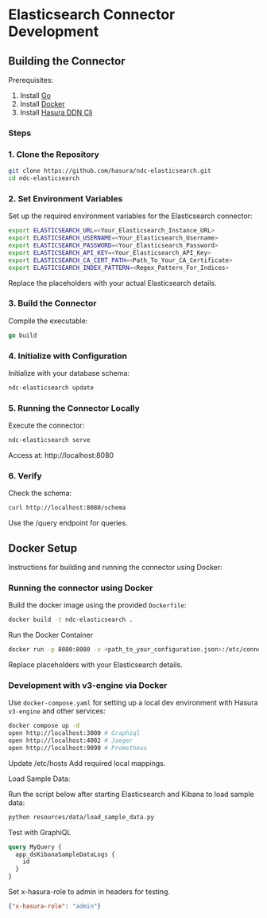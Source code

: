 # Elasticsearch Connector Development

## Building the Connector

Prerequisites:

1. Install [Go](https://go.dev/doc/install)
2. Install [Docker](https://docs.docker.com/get-docker/)
3. Install [Hasura DDN Cli](https://hasura.io/docs/3.0/cli/installation)

### Steps

### 1. Clone the Repository

```sh
git clone https://github.com/hasura/ndc-elasticsearch.git
cd ndc-elasticsearch
```

### 2. Set Environment Variables

Set up the required environment variables for the Elasticsearch connector:
```sh
export ELASTICSEARCH_URL=<Your_Elasticsearch_Instance_URL>
export ELASTICSEARCH_USERNAME=<Your_Elasticsearch_Username>
export ELASTICSEARCH_PASSWORD=<Your_Elasticsearch_Password>
export ELASTICSEARCH_API_KEY=<Your_Elasticsearch_API_Key>
export ELASTICSEARCH_CA_CERT_PATH=<Path_To_Your_CA_Certificate>
export ELASTICSEARCH_INDEX_PATTERN=<Regex_Pattern_For_Indices>
```

Replace the placeholders with your actual Elasticsearch details.

### 3. Build the Connector

Compile the executable:
```go
go build
```

### 4. Initialize with Configuration 

Initialize with your database schema:
```sh
ndc-elasticsearch update
```

### 5. Running the Connector Locally

Execute the connector:
```sh
ndc-elasticsearch serve
```

Access at: http://localhost:8080

### 6. Verify

Check the schema:
```sh
curl http://localhost:8080/schema
```

Use the /query endpoint for queries.

## Docker Setup

Instructions for building and running the connector using Docker:

### Running the connector using Docker

Build the docker image using the provided `Dockerfile`:

```sh
docker build -t ndc-elasticsearch .
```

Run the Docker Container
```sh
docker run -p 8080:8080 -v <path_to_your_configuration.json>:/etc/connector/configuration.json -e "ELASTICSEARCH_URL:<Your_URL>" -e "ELASTICSEARCH_USERNAME:<Your_Username>" -e "ELASTICSEARCH_PASSWORD:<Your_Password>" -it ndc-elasticsearch
```

Replace placeholders with your Elasticsearch details.

### Development with v3-engine via Docker

Use `docker-compose.yaml` for setting up a local dev environment with Hasura `v3-engine` and other services:

```sh
docker compose up -d
open http://localhost:3000 # Graphiql
open http://localhost:4002 # Jaeger
open http://localhost:9090 # Prometheus
```

Update /etc/hosts Add required local mappings.

Load Sample Data:

Run the script below after starting Elasticsearch and Kibana to load sample data:

```sh
python resources/data/load_sample_data.py
```

Test with GraphiQL
```graphql
query MyQuery {
  app_dsKibanaSampleDataLogs {
    id
  }
}
```

Set x-hasura-role to admin in headers for testing.
```json
{"x-hasura-role": "admin"}
```